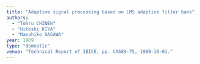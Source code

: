 ```yaml
---
title: "Adaptive signal processing based on LMS adaptive filter bank"
authors:
  - "Tohru CHINEN"
  - "Hitoshi KIYA"
  - "Masahiko SAGAWA"
year: 1989
type: "domestic"
venue: "Technical Report of IEICE, pp. CAS89-75, 1989-10-01."
---
```

